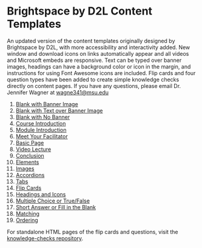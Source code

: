 # Brightspace by D2L Content Templates
An updated version of the content templates originally designed by Brightspace by D2L, with more accessibility and interactivity added. New window and download icons on links automatically appear and all videos and Microsoft embeds are responsive. Text can be typed over banner images, headings can have a background color or icon in the margin, and instructions for using Font Awesome icons are included. Flip cards and four question types have been added to create simple knowledge checks directly on content pages. If you have any questions, please email Dr. Jennifer Wagner at [wagne341@msu.edu](mailto:wagne341@msu.edu)

1. [Blank with Banner Image](pages/00_blank_banner_image.html)
2. [Blank with Text over Banner Image](pages/00_blank_banner_text.html)
3. [Blank with No Banner](pages/00_blank_no_banner.html)
4. [Course Introduction](pages/01_course_intro.html)
5. [Module Introduction](pages/02_module_intro.html)
6. [Meet Your Facilitator](pages/03_meet_your_facilitator.html)
7. [Basic Page](pages/04_basic_page.html)
8. [Video Lecture](pages/05_video_lecture.html)
9. [Conclusion](pages/06_conclusion.html)
10. [Elements](pages/07_elements.html)
11. [Images](pages/08_images.html)
12. [Accordions](pages/09_accordions.html)
13. [Tabs](pages/10_tabs.html)
14. [Flip Cards](pages/11_flipcards.html)
15. [Headings and Icons](pages/12_headings_icons.html)
16. [Multiple Choice or True/False](pages/createcode_multiplechoice.html)
17. [Short Answer or Fill in the Blank](pages/createcode_shortanswer.html)
18. [Matching](pages/createcode_matching.html)
19. [Ordering](pages/createcode_ordering.html)

For standalone HTML pages of the flip cards and questions, visit the [knowledge-checks repository](https://github.com/jenniferwagner18/knowledge-checks).
